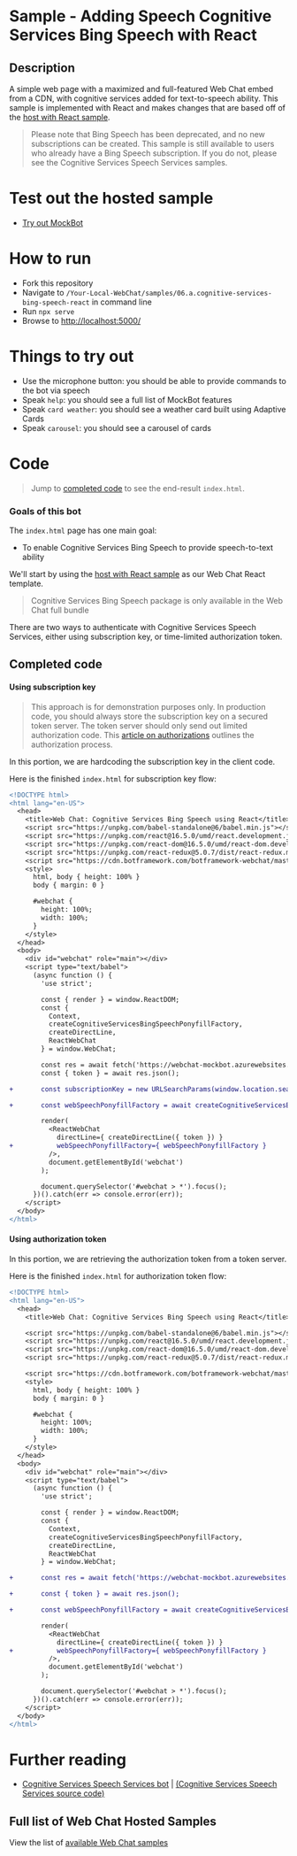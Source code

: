 # Sample - Adding Speech Cognitive Services Bing Speech with React

## Description

A simple web page with a maximized and full-featured Web Chat embed from a CDN, with cognitive services added for text-to-speech ability. This sample is implemented with React and makes changes that are based off of the [host with React sample](../03.a.host-with-react).

> Please note that Bing Speech has been deprecated, and no new subscriptions can be created. This sample is still available to users who already have a Bing Speech subscription. If you do not, please see the Cognitive Services Speech Services samples.

# Test out the hosted sample

- [Try out MockBot](https://microsoft.github.io/BotFramework-WebChat/06.b.cognitive-services-bing-speech-react)

# How to run

- Fork this repository
- Navigate to `/Your-Local-WebChat/samples/06.a.cognitive-services-bing-speech-react` in command line
- Run `npx serve`
- Browse to [http://localhost:5000/](http://localhost:5000/)

# Things to try out

- Use the microphone button: you should be able to provide commands to the bot via speech
- Speak `help`: you should see a full list of MockBot features
- Speak `card weather`: you should see a weather card built using Adaptive Cards
- Speak `carousel`: you should see a carousel of cards

# Code

> Jump to [completed code](#completed-code) to see the end-result `index.html`.

### Goals of this bot

The `index.html` page has one main goal:

- To enable Cognitive Services Bing Speech to provide speech-to-text ability

We'll start by using the [host with React sample](../03.a.host-with-react) as our Web Chat React template.

> Cognitive Services Bing Speech package is only available in the Web Chat full bundle

There are two ways to authenticate with Cognitive Services Speech Services, either using subscription key, or time-limited authorization token.

## Completed code

#### Using subscription key

> This approach is for demonstration purposes only. In production code, you should always store the subscription key on a secured token server. The token server should only send out limited authorization code. This [article on authorizations](https://docs.microsoft.com/en-us/azure/cognitive-services/speech/api-reference-rest/websocketprotocol#authorization) outlines the authorization process.

In this portion, we are hardcoding the subscription key in the client code.

Here is the finished `index.html` for subscription key flow:

```diff
<!DOCTYPE html>
<html lang="en-US">
  <head>
    <title>Web Chat: Cognitive Services Bing Speech using React</title>
    <script src="https://unpkg.com/babel-standalone@6/babel.min.js"></script>
    <script src="https://unpkg.com/react@16.5.0/umd/react.development.js"></script>
    <script src="https://unpkg.com/react-dom@16.5.0/umd/react-dom.development.js"></script>
    <script src="https://unpkg.com/react-redux@5.0.7/dist/react-redux.min.js"></script>
    <script src="https://cdn.botframework.com/botframework-webchat/master/webchat.js"></script>
    <style>
      html, body { height: 100% }
      body { margin: 0 }

      #webchat {
        height: 100%;
        width: 100%;
      }
    </style>
  </head>
  <body>
    <div id="webchat" role="main"></div>
    <script type="text/babel">
      (async function () {
        'use strict';

        const { render } = window.ReactDOM;
        const {
          Context,
          createCognitiveServicesBingSpeechPonyfillFactory,
          createDirectLine,
          ReactWebChat
        } = window.WebChat;

        const res = await fetch('https://webchat-mockbot.azurewebsites.net/directline/token', { method: 'POST' });
        const { token } = await res.json();

+       const subscriptionKey = new URLSearchParams(window.location.search).get('s');

+       const webSpeechPonyfillFactory = await createCognitiveServicesBingSpeechPonyfillFactory({ subscriptionKey });

        render(
          <ReactWebChat
            directLine={ createDirectLine({ token }) }
+           webSpeechPonyfillFactory={ webSpeechPonyfillFactory }
          />,
          document.getElementById('webchat')
        );

        document.querySelector('#webchat > *').focus();
      })().catch(err => console.error(err));
    </script>
  </body>
</html>

```

#### Using authorization token

In this portion, we are retrieving the authorization token from a token server.

Here is the finished `index.html` for authorization token flow:

```diff
<!DOCTYPE html>
<html lang="en-US">
  <head>
    <title>Web Chat: Cognitive Services Bing Speech using React</title>

    <script src="https://unpkg.com/babel-standalone@6/babel.min.js"></script>
    <script src="https://unpkg.com/react@16.5.0/umd/react.development.js"></script>
    <script src="https://unpkg.com/react-dom@16.5.0/umd/react-dom.development.js"></script>
    <script src="https://unpkg.com/react-redux@5.0.7/dist/react-redux.min.js"></script>

    <script src="https://cdn.botframework.com/botframework-webchat/master/webchat.js"></script>
    <style>
      html, body { height: 100% }
      body { margin: 0 }

      #webchat {
        height: 100%;
        width: 100%;
      }
    </style>
  </head>
  <body>
    <div id="webchat" role="main"></div>
    <script type="text/babel">
      (async function () {
        'use strict';

        const { render } = window.ReactDOM;
        const {
          Context,
          createCognitiveServicesBingSpeechPonyfillFactory,
          createDirectLine,
          ReactWebChat
        } = window.WebChat;

+       const res = await fetch('https://webchat-mockbot.azurewebsites.net/directline/token', { method: 'POST' });

+       const { token } = await res.json();

+       const webSpeechPonyfillFactory = await createCognitiveServicesBingSpeechPonyfillFactory({ authorizationToken });

        render(
          <ReactWebChat
            directLine={ createDirectLine({ token }) }
+           webSpeechPonyfillFactory={ webSpeechPonyfillFactory }
          />,
          document.getElementById('webchat')
        );

        document.querySelector('#webchat > *').focus();
      })().catch(err => console.error(err));
    </script>
  </body>
</html>
```

# Further reading

- [Cognitive Services Speech Services bot](https://microsoft.github.io/BotFramework-WebChat/06.c.cognitive-services-speech-services-js) | [(Cognitive Services Speech Services source code)](https://github.com/Microsoft/BotFramework-WebChat/tree/master/samples/06.c.cognitive-services-speech-services-js)

## Full list of Web Chat Hosted Samples

View the list of [available Web Chat samples](https://github.com/Microsoft/BotFramework-WebChat/tree/master/samples)
